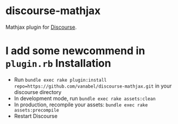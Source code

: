 discourse-mathjax
=================

Mathjax plugin for [Discourse](http://discourse.org).

I add some newcommend in `plugin.rb`
Installation
============

* Run `bundle exec rake plugin:install repo=https://github.com/vanabel/discourse-mathjax.git` in your discourse directory
* In development mode, run `bundle exec rake assets:clean`
* In production, recompile your assets: `bundle exec rake assets:precompile`
* Restart Discourse
